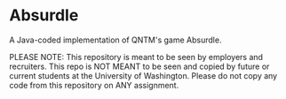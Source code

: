 # Absurdle
A Java-coded implementation of QNTM's game Absurdle. 

PLEASE NOTE: This repository is meant to be seen by employers and recruiters. This repo is NOT MEANT to be seen and copied by future or current students at the University of Washington. Please do not copy any code from this repository on ANY assignment.
